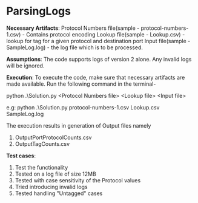 # ParsingLogs

**Necessary Artifacts**:
Protocol Numbers file(sample - protocol-numbers-1.csv) - Contains protocol encoding
Lookup file(sample - Lookup.csv) - lookup for tag for a given protocol and destination port
Input file(sample - SampleLog.log) - the log file which is to be processed.

**Assumptions**:
The code supports logs of version 2 alone. 
Any invalid logs will be ignored.

**Execution**:
To execute the code, make sure that necessary artifacts are made available.
Run the following command in the terminal-

python .\Solution.py \<Protocol Numbers file\> \<Lookup file\> \<Input file\>

e.g: python .\Solution.py protocol-numbers-1.csv Lookup.csv SampleLog.log

The execution results in generation of Output files namely
1. OutputPortProtocolCounts.csv
2. OutputTagCounts.csv

**Test cases**:
1. Test the functionality
2. Tested on a log file of size 12MB
3. Tested with case sensitivity of the Protocol values
4. Tried introducing invalid logs
5. Tested handling "Untagged" cases
